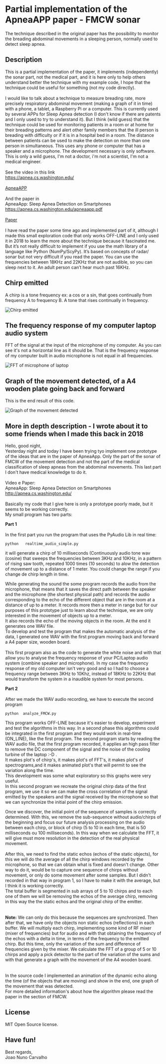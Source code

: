 # Partial implementation of the ApneaAPP paper - FMCW sonar
The technique described in the original paper has the possibility to monitor the breading abdominal movements in a sleeping person, normally used to detect sleep apnea.  

## Description
This is a partial implementation of the paper, it implements (independently) the sonar part, not the medical part, and it is here only to help others understand better the technique with my example code, I hope that the technique could be useful for something (not my code directly). <br> 
<br>
I would like to talk about a technique to measure breading rate, more precisely respiratory abdominal movement (making a graph of it in time) with a phone, a tablet, a Raspberry Pi or a computer. This is currently used by several APPs for Sleep Apnea detection (I don't know if there are patents and I only used to try to understand it). But I think (wild guess) that the technique could be used for monitoring patients in a room or at home for their breading patterns and alert other family members that the ill person is breading with difficulty or if it is in a hospital bed in a room. The distance between patients can be used to make the detection on more than one person in simultaneous. This uses any phone or computer that has a speaker and a microphone. The development necessary is only software. This is only a wild guess, I'm not a doctor, i'm not a scientist, I'm not a medical engineer. <br>
<br>
See the video in this link <br>
https://apnea.cs.washington.edu/ <br>
<br>
[ApneaAPP](https://apnea.cs.washington.edu/)<br>
<br>
And the paper in <br>
ApneaApp: Sleep Apnea Detection on Smartphones <br>
https://apnea.cs.washington.edu/apneaapp.pdf  <br>
<br>
[Paper](https://apnea.cs.washington.edu/apneaapp.pdf) <br>
<br>
I have read the paper some time ago and implemented part of it, although I made this small exploration code that only works OFF-LINE and I only used it in 2018 to learn the more about the technique because it fascinated me. But it’s not really difficult to implement if you use the math library of a language like Python (NumPy/ScyPy). It’s based on concepts of radar/ sonar but not very difficult if you read the paper. You can use the frequencies between 18KHz and 22KHz that are not audible, so you can sleep next to it. An adult person can’t hear much past 16KHz.

## Chirp emitted
A chirp is a tone frequency ex: a cos or a sin, that goes continually from  frequency A to frequency B. A tone that rises continually in frequency. <br>

![Chirp emitted](./chirp.png)

## The frequency response of my computer laptop audio system
FFT of the signal at the input of the microphone of my computer. As you can see it's not a horizontal line as it should be. That is the frequency response of my computer built in audio microphone is not equal in all frequencies. <br>

![FFT of microphone of laptop](./FFT_Microphone.png)

## Graph of the movement detected, of a A4 wooden plate going back and forward
This is the end result of this code. <br>

![Graph of the movement detected](./movment_graph.png)

## More in depth description - I wrote about it to some friends when I made this back in 2018
Hello, good night, <br>
Yesterday night and today I have been trying tyo implement one prototype of the ideas that are in the paper of ApneaApp. Only the part of the sonar of FMCW of the movement detection  and not the part of the medical classification of sleep apneas from the abdominal movements. This last part I don't have medical knowledge to do it. <br> 
<br>
Video e Paper: <br>
ApneaApp: Sleep Apnea Detection on Smartphones <br>
http://apnea.cs.washington.edu/    <br>
<br>
Basically my code that I give here is only a prototype poorly made, but it seems to be working correctly. <br>
My small program has two parts: <br>

**Part 1** <br>
<br>
In the first part you run the program that uses the PyAudio Lib in real time: <br>

```
python   realtime_audio_simple.py
```

it will generate a chirp of 10 milliseconds (Continuously audio tone wav (cosine) that sweeps the frequencies between 3KHz and 10KHz, in a pattern of rising saw tooth, repeated 1000 times (10 seconds) to alow the detection of movement up to a distance of 1 meter. You could change the range if you change de chirp length in time. <br>
 
While generating the sound the some program records the audio from the microphone, that means that it saves the direct path between the speaker and the microphone (the shortest physical path) and records the audio corresponding to the echo of the different object that are in the room at a distance of up to a meter. It records more then a meter in range but for our purposes of this prototype just to learn about the technique, we are only interested in the movement of objects up to a meter. <br>
It also records the echo of the moving objects in the room. At the end it generates one WAV file.<br>
To develop and test the program that makes the automatic analysis of the data, I generated one WAV with the first program moving back and forward a A4 paper size, wooden board. <br>    
This first program also as the code to generate the white noise and with that allow you to analyse the frequency response of your PC/Laptop audio system (combine speaker and microphone). In my case the frequency response of my old computer isn't very good and so I had to choose a frequency range between 3KHz to 10Khz, instead of 18KHz to 22KHz that would transform the system in a inaudible system for most persons. <br>

**Part 2** <br>
<br>
After we made the WAV audio recording, we have to execute the second program <br>

```
python  analyze_FMCW.py
```

This program works OFF-LINE because it's easier to develop, experiment and test the algorithms in this way. In a second phase this algorithms could be integrated in the first program  and they would work in real-time (ON_LINE), like the first program. 
The second program starts by reading the WAV audio file, that the first program recorded, it applies an high pass filter to remove the DC component of the signal and the noise of the cooling turbine of the laptop :-D  . <br>
It makes plot's of chirp's, it makes plot's of FFT's, it makes plot's of spectrograms,and it makes animated plot's that will permit to see the variation along the time.  <br>
This development was some what exploratory so this graphs were very useful. <br>
In this second program we recreate the original chirp data of the first program, we use it so we can make the cross correlation of the signal emitted by the speakers and the signal received by the microphone so that we can synchronize the initial point of the chirp emission. <br>  

Once we discover, the initial point of the sequence of samples is correctly determined. With this, we remove the sub-sequence without audio/chirps of the beginning and focus our future analysis processing on the audio between each chirp, or block of chirp (5 to 10 in each time, that is  50 milliseconds ou 100 milliseconds). In this way when we calculate the FFT, it will give must more resolution in the detection of the real physical movement. <br>  
After this, we need to find the static echos (echos of the static objects), for this we will do the average of all the chirp windows recorded by the microphone, so that we can obtain what is fixed and doesn't change. Other way to do it, would be to capture one sequence of chirps without movement, or only do some movement after some samples. But I didn't recorded in that way in program 1, so I have to make it with the average, but I think it is working correctly. <br>
The total buffer is segmented in sub arrays of 5 to 10 chirps and to each one of them we will be removing the echos of the average chirp, removing in this way the the static echos and the original chirp of the emitter. <br>  
<br>
**Note:** We can only do this because the sequences are synchronized. Then after that, we have only the objects non static echos (reflections) in each buffer. We will multiply each chirp, implementing some kind of RF mixer (mixer of frequencies) but for audio and with that obtaining the frequency of the echos with a delta in time, in terms of the frequency to the emitted chirp. But this time, only the variation of the sum and difference of frequencies given by the mixer. We calculate the FFT of a group of 5 or 10 chirps and apply a pick detector to the part of the variation of the sums and with that generate a graph with the movement of the A4 wooden board. <br>    
<br>
In the source code I implemented an animation of the dynamic echo along the time (of the objects that are moving) and show in the end, one graph of the movement that was detected. <br>
For more detailed information's about how the algorithm please read the paper in the section of FMCW.

## License
MIT Open Source license. 

## Have fun!
Best regards, <br>
Joao Nuno Carvalho
